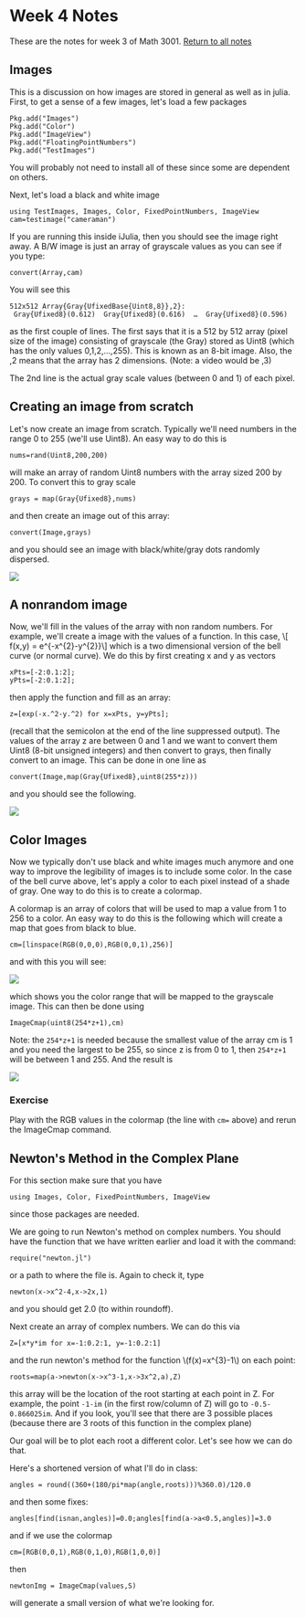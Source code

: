 Week 4 Notes
=============

These are the notes for week 3 of Math 3001. [Return to all notes](../index.html)

Images
------

This is a discussion on how images are stored in general as well as in julia.  First, to get a sense of a few images, let's load a few packages

```
Pkg.add("Images")
Pkg.add("Color")
Pkg.add("ImageView")
Pkg.add("FloatingPointNumbers")
Pkg.add("TestImages")
```

You will probably not need to install all of these since some are dependent on others. 

Next, let's load a black and white image

```
using TestImages, Images, Color, FixedPointNumbers, ImageView
cam=testimage("cameraman")
```

If you are running this inside iJulia, then you should see the image right away.  A B/W image is just an array of grayscale values as you can see if you type:

```
convert(Array,cam)
```
You will see this
```
512x512 Array{Gray{UfixedBase{Uint8,8}},2}:
 Gray{Ufixed8}(0.612)  Gray{Ufixed8}(0.616)  …  Gray{Ufixed8}(0.596)
```

as the first couple of lines.  The first says that it is a 512 by 512 array (pixel size of the image) consisting of grayscale (the Gray) stored as Uint8  (which has the only values 0,1,2,...,255).  This is known as an 8-bit image.  Also, the ,2 means that the array has 2 dimensions.  (Note: a video would be ,3)

The 2nd line is the actual gray scale values (between 0 and 1) of each pixel.  

Creating an image from scratch
------


Let's now create an image from scratch.  Typically we'll need numbers in the range 0 to 255 (we'll use Uint8).  An easy way to do this is
```
nums=rand(Uint8,200,200)
```

will make an array of random Uint8 numbers with the array sized 200 by 200.  To convert this to gray scale 
```
grays = map(Gray{Ufixed8},nums)
```

and then create an image out of this array:
```
convert(Image,grays)
```

and you should see an image with black/white/gray dots randomly dispersed. 

<img src="random.png"></img>


A nonrandom image
-------

Now, we'll fill in the values of the array with non random numbers. For example, we'll create a image with the values of a function.  In this case,
\\[ f(x,y) = e^{-x^{2}-y^{2}}\\]
which is a two dimensional version of the bell curve (or normal curve).  We do this by first creating x and y as vectors
```
xPts=[-2:0.1:2];
yPts=[-2:0.1:2];
```
then apply the function and fill as an array:

```
z=[exp(-x.^2-y.^2) for x=xPts, y=yPts];
```

(recall that the semicolon at the end of the line suppressed output).  The values of the array z are between 0 and 1 and we want to convert them Uint8 (8-bit unsigned integers) and then convert to grays, then finally convert to an image. This can be done in one line as
```
convert(Image,map(Gray{Ufixed8},uint8(255*z)))
```

and you should see the following.  

<img src="bell.png"></img>


Color Images
-----

Now we typically don't use black and white images much anymore and one way to improve the legibility of images is to include some color. In the case of the bell curve above, let's apply a color to each pixel instead of a shade of gray.  One way to do this is to create a colormap.  

A colormap is an array of colors that will be used to map a value from 1 to 256 to a color.  An easy way to do this is the following which will create a map that goes from black to blue. 

```
cm=[linspace(RGB(0,0,0),RGB(0,0,1),256)]
```

and with this you will see:

<img src="cmap.png"></img>

which shows you the color range that will be mapped to the grayscale image.  This can then be done using
```
ImageCmap(uint8(254*z+1),cm)
```

Note:  the `254*z+1` is needed because the smallest value of the array cm is 1 and you need the largest to be 255, so since z is from 0 to 1, then `254*z+1` will be between 1 and 255.  And the result is


<img src="bluebell.png"></img>


### Exercise

Play with the RGB values in the colormap (the line with `cm=` above) and rerun the ImageCmap command. 

Newton's Method in the Complex Plane
------

For this section make sure that you have 
```
using Images, Color, FixedPointNumbers, ImageView
```

since those packages are needed.  

We are going to run Newton's method on complex numbers.  You should have the function that we have written earlier and load it with the command:
```
require("newton.jl")
```

or a path to where the file is.  Again to check it, type
```
newton(x->x^2-4,x->2x,1)
```

and you should get 2.0 (to within roundoff). 

Next create an array of complex numbers.  We can do this via

```
Z=[x*y*im for x=-1:0.2:1, y=-1:0.2:1]
```

and the run newton's method for the function \\(f(x)=x^{3}-1\\) on each point:
```
roots=map(a->newton(x->x^3-1,x->3x^2,a),Z)
```

this array will be the location of the root starting at each point in Z.  For example, the point `-1-im` (in the first row/column of Z) will go to `-0.5-0.866025im`.  And if you look, you'll see that there are 3 possible places (because there are 3 roots of this function in the complex plane)

Our goal will be to plot each root a different color.  Let's see how we can do that. 


Here's a shortened version of what I'll do in class:
```
angles = round((360+(180/pi*map(angle,roots)))%360.0)/120.0
```

and then some fixes:
```
angles[find(isnan,angles)]=0.0;angles[find(a->a<0.5,angles)]=3.0
```

and if we use the colormap
```
cm=[RGB(0,0,1),RGB(0,1,0),RGB(1,0,0)]
```

then 
```
newtonImg = ImageCmap(values,S)
```

will generate a small version of what we're looking for.  




